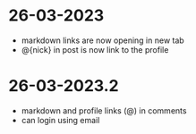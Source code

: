 # 26-03-2023
- markdown links are now opening in new tab
- @{nick} in post is now link to the profile

# 26-03-2023.2
- markdown and profile links (@) in comments
- can login using email